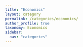 ```yaml
---
title: "Economics"
layout: category
permalink: /categories/economics/
author_profile: true
taxonomy: Economics
sidebar:
  nav: "categories"
---
```

